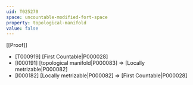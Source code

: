 ```yaml
---
uid: T025270
space: uncountable-modified-fort-space
property: topological-manifold
value: false
---
```

[[Proof]]

* [T000919] [First Countable|P000028]
* [I000191] [topological manifold|P000083] => [Locally metrizable|P000082]
* [I000182] [Locally metrizable|P000082] => [First Countable|P000028]

